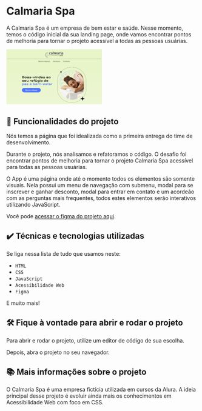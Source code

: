 # Calmaria Spa

A Calmaria Spa é um empresa de bem estar e saúde. Nesse momento, temos o código inicial da sua landing page, onde vamos encontrar pontos de melhoria para tornar o projeto acessível a todas as pessoas usuárias.

<img src="./assets/screenshot.png" alt="Calmaria Spa" width="50%">

## 🔨 Funcionalidades do projeto

Nós temos a página que foi idealizada como a primeira entrega do time de desenvolvimento.

Durante o projeto, nós analisamos e refatoramos o código.
O desafio foi encontrar pontos de melhoria para tornar o projeto Calmaria Spa acessível para todas as pessoas usuárias.

O App é uma página onde até o momento todos os elementos são somente visuais. Nela possui um menu de navegação com submenu, modal para se inscrever e ganhar desconto, modal para entrar em contato e um acordeão com as perguntas mais frequentes, todos estes elementos serão interativos utilizando JavaScript.

Você pode [acessar o figma do projeto aqui](https://www.figma.com/file/1pDTUXo7ovT6zlE64Zw509/Calmaria-Spa--%7C-Forma%C3%A7%C3%A3o-Acessibilidade?type=design&node-id=1289%3A1086&mode=dev).

## ✔️ Técnicas e tecnologias utilizadas

Se liga nessa lista de tudo que usamos neste:

- `HTML`
- `CSS`
- `JavaScript`
- `Acessibilidade Web`
- `Figma`

E muito mais!

## 🛠️ Fique à vontade para abrir e rodar o projeto

Para abrir e rodar o projeto, utilize um editor de código de sua escolha.

Depois, abra o projeto no seu navegador.

## 📚 Mais informações sobre o projeto

O Calmaria Spa é uma empresa fictícia utilizada em cursos da Alura.
A ideia principal desse projeto é evoluir ainda mais os conhecimentos em Acessibilidade Web com foco em CSS.
